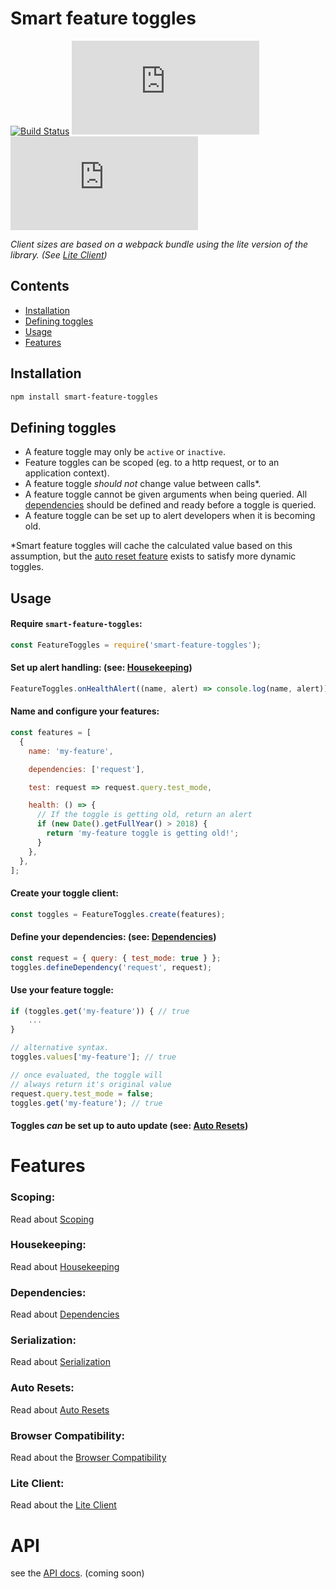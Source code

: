 # Smart feature toggles

[![Build Status](https://travis-ci.com/dipunm/smart-feature-toggles.svg?branch=master)](https://travis-ci.com/dipunm/smart-feature-toggles) ![Normal bundle size](http://img.badgesize.io/https://s3.eu-west-2.amazonaws.com/smart-feature-toggles/bundle-web-lite.js?label=client%20size) ![Normal bundle size](http://img.badgesize.io/https://s3.eu-west-2.amazonaws.com/smart-feature-toggles/bundle-web-lite.js?label=client%20size%20gzipped&compression=gzip)

_Client sizes are based on a webpack bundle using the lite version of the library. (See [Lite Client](#lite-client))_

## Contents

- [Installation](#installation)
- [Defining toggles](#defining-toggles)
- [Usage](#usage)
- [Features](#features)

## Installation

```bash
npm install smart-feature-toggles
```

## Defining toggles

- A feature toggle may only be `active` or `inactive`.
- Feature toggles can be scoped (eg. to a http request, or to an
  application context).
- A feature toggle _should not_ change value between calls\*.
- A feature toggle cannot be given arguments when being queried. All
  [dependencies](#dependencies) should be defined and ready before a toggle
  is queried.
- A feature toggle can be set up to alert developers when it is becoming
  old.

\*Smart feature toggles will cache the calculated value based on this
assumption, but the [auto reset feature](#auto-resets) exists to satisfy
more dynamic toggles.

## Usage

#### Require `smart-feature-toggles`:

```js
const FeatureToggles = require('smart-feature-toggles');
```

#### Set up alert handling: (see: [Housekeeping](#housekeeping))

```js
FeatureToggles.onHealthAlert((name, alert) => console.log(name, alert));
```

#### Name and configure your features:

```js
const features = [
  {
    name: 'my-feature',

    dependencies: ['request'],

    test: request => request.query.test_mode,

    health: () => {
      // If the toggle is getting old, return an alert
      if (new Date().getFullYear() > 2018) {
        return 'my-feature toggle is getting old!';
      }
    },
  },
];
```

#### Create your toggle client:

```js
const toggles = FeatureToggles.create(features);
```

#### Define your dependencies: (see: [Dependencies](#dependencies))

```js
const request = { query: { test_mode: true } };
toggles.defineDependency('request', request);
```

#### Use your feature toggle:

```js
if (toggles.get('my-feature')) { // true
    ...
}

// alternative syntax.
toggles.values['my-feature']; // true

// once evaluated, the toggle will
// always return it's original value
request.query.test_mode = false;
toggles.get('my-feature'); // true
```

#### Toggles _can_ be set up to auto update (see: [Auto Resets](#auto-resets))

# Features

### Scoping:

Read about [Scoping](docs/features/SCOPING.md)

### Housekeeping:

Read about [Housekeeping](docs/features/HOUSEKEEPING.md)

### Dependencies:

Read about [Dependencies](docs/features/DEPENDENCIES.md)

### Serialization:

Read about [Serialization](docs/features/SERIALIZATION.md)

### Auto Resets:

Read about [Auto Resets](docs/features/AUTO_RESETS.md)

### Browser Compatibility:

Read about the [Browser Compatibility](docs/features/BROWSER_COMPATIBILITY.md)

### Lite Client:

Read about the [Lite Client](docs/features/LITE_CLIENT.md)

# API

see the [API docs](#api). (coming soon)
